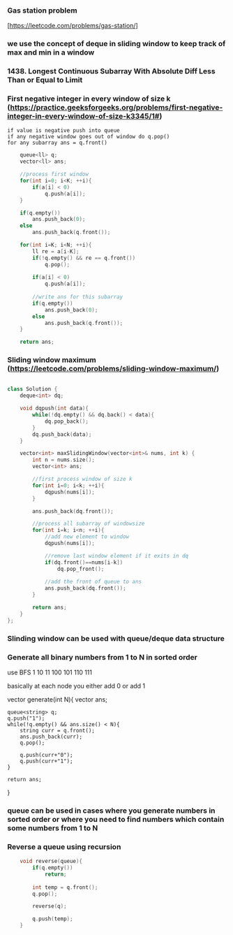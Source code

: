 ### Gas station problem
[https://leetcode.com/problems/gas-station/]




### we use the concept of deque in sliding window to keep track of max and min in a window


### 1438. Longest Continuous Subarray With Absolute Diff Less Than or Equal to Limit



### First negative integer in every window of size k  (https://practice.geeksforgeeks.org/problems/first-negative-integer-in-every-window-of-size-k3345/1#)

	if value is negative push into queue
	if any negative window goes out of window do q.pop()
	for any subarray ans = q.front()


```c++
	queue<ll> q;
	vector<ll> ans;

	//process first window
	for(int i=0; i<K; ++i){
		if(a[i] < 0)
			q.push(a[i]);
	}

	if(q.empty())
		ans.push_back(0);
	else
		ans.push_back(q.front());

	for(int i=K; i<N; ++i){
		ll re = a[i-K];
		if(!q.empty() && re == q.front())
			q.pop();
		
		if(a[i] < 0)
			q.push(a[i]);
		
		//write ans for this subarray
		if(q.empty())
			ans.push_back(0);
		else
			ans.push_back(q.front());
	}

	return ans;

```





### Sliding window maximum (https://leetcode.com/problems/sliding-window-maximum/)

```c++

class Solution {
	deque<int> dq;

	void dqpush(int data){
		while(!dq.empty() && dq.back() < data){
			dq.pop_back();
		}
		dq.push_back(data);
	}

    vector<int> maxSlidingWindow(vector<int>& nums, int k) {
		int n = nums.size();
		vector<int> ans;

		//first process window of size k
		for(int i=0; i<k; ++i){
			dqpush(nums[i]);
		}

		ans.push_back(dq.front());

		//process all subarray of windowsize
		for(int i=k; i<n; ++i){
			//add new element to window
			dqpush(nums[i]);

			//remove last window element if it exits in dq
			if(dq.front()==nums[i-k])
				dq.pop_front();
			
			//add the front of queue to ans
			ans.push_back(dq.front());
		}

		return ans;
    }
};

```


### Slinding window can be used with queue/deque data structure


### Generate all binary numbers from 1 to N in sorted order
use BFS
		1
	10		11
100	  101  110  111

basically at each node you either add 0 or add 1

vector<string> generate(int N){
	vector<string> ans;

	queue<string> q;
	q.push("1");
	while(!q.empty() && ans.size() < N){
		string curr = q.front();
		ans.push_back(curr);
		q.pop();

		q.push(curr+"0");
		q.push(curr+"1");
	}

	return ans;
}

### queue can be used in cases where you generate numbers in sorted order or where you need to find numbers which contain some numbers from 1 to N



### Reverse a queue using recursion

```c++
	void reverse(queue){
		if(q.empty())
			return;
		
		int temp = q.front();
		q.pop();

		reverse(q);

		q.push(temp);
	}
```